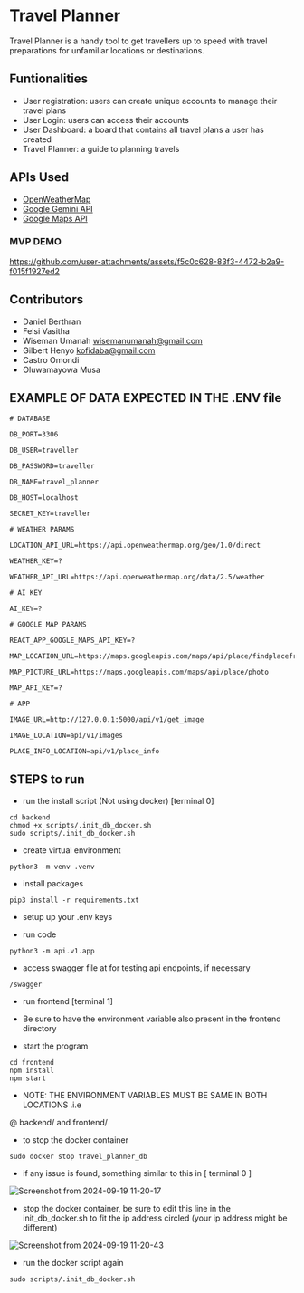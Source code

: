 # Travel Planner

Travel Planner is a handy tool to get travellers up to speed with travel preparations for unfamiliar locations or destinations.

## Funtionalities
- User registration: users can create unique accounts to manage their travel plans
- User Login: users can access their accounts
- User Dashboard: a board that contains all travel plans a user has created
- Travel Planner: a guide to planning travels

## APIs Used
  - [OpenWeatherMap](https://openweathermap.org/)
  - [Google Gemini API](https://ai.google.dev/)
  - [Google Maps API](https://developers.google.com/maps/documentation)

### MVP DEMO

https://github.com/user-attachments/assets/f5c0c628-83f3-4472-b2a9-f015f1927ed2


  
 
  ## Contributors
  - Daniel Berthran
  - Felsi Vasitha
  - Wiseman Umanah <wisemanumanah@gmail.com>
  - Gilbert Henyo <kofidaba@gmail.com>
  - Castro Omondi
  - Oluwamayowa Musa


## EXAMPLE OF DATA EXPECTED IN THE .ENV file
```
# DATABASE

DB_PORT=3306

DB_USER=traveller

DB_PASSWORD=traveller

DB_NAME=travel_planner

DB_HOST=localhost

SECRET_KEY=traveller

# WEATHER PARAMS

LOCATION_API_URL=https://api.openweathermap.org/geo/1.0/direct

WEATHER_KEY=?

WEATHER_API_URL=https://api.openweathermap.org/data/2.5/weather

# AI KEY

AI_KEY=?

# GOOGLE MAP PARAMS

REACT_APP_GOOGLE_MAPS_API_KEY=?

MAP_LOCATION_URL=https://maps.googleapis.com/maps/api/place/findplacefromtext/json

MAP_PICTURE_URL=https://maps.googleapis.com/maps/api/place/photo

MAP_API_KEY=?

# APP

IMAGE_URL=http://127.0.0.1:5000/api/v1/get_image

IMAGE_LOCATION=api/v1/images

PLACE_INFO_LOCATION=api/v1/place_info
```

## STEPS to run 

- run the install script (Not using docker) [terminal 0]
```
cd backend
chmod +x scripts/.init_db_docker.sh
sudo scripts/.init_db_docker.sh
```

- create virtual environment

`python3 -m venv .venv`

- install packages

`pip3 install -r requirements.txt`

- setup up your .env keys

- run code

`python3 -m api.v1.app`

- access swagger file at for testing api endpoints, if necessary

`/swagger`


- run frontend [terminal 1]

- Be sure to have the environment variable also present in the frontend directory

- start the program

```
cd frontend
npm install
npm start
```


- NOTE: THE ENVIRONMENT VARIABLES MUST BE SAME IN BOTH LOCATIONS .i.e

@ backend/ and frontend/

- to stop the docker container

`sudo docker stop travel_planner_db`

- if any issue is found, something similar to this in [ terminal 0 ]

![Screenshot from 2024-09-19 11-20-17](https://github.com/user-attachments/assets/e69859e3-9b99-4752-8bcf-993605630fdf)

- stop the docker container, be sure to edit this line in the init_db_docker.sh to fit the ip address circled (your ip address might be different)

![Screenshot from 2024-09-19 11-20-43](https://github.com/user-attachments/assets/b2641cb3-6c09-428a-83e6-4d3e1480a812)

- run the docker script again 

`sudo scripts/.init_db_docker.sh`

